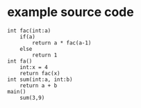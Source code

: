 # example source code 
    int fac(int:a)
    	if(a)
    		return a * fac(a-1) 
    	else
    		return 1
    int fa()
    	int:x = 4
    	return fac(x)
    int sum(int:a, int:b)
    	return a + b
    main()
    	sum(3,9)
